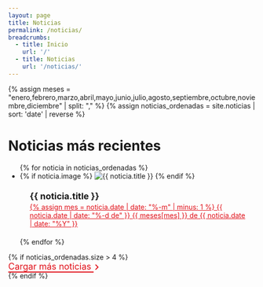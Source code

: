 ```yaml
---
layout: page
title: Noticias
permalink: /noticias/
breadcrumbs:
  - title: Inicio
    url: '/'
  - title: Noticias
    url: '/noticias/'
---
```


<head>
  <meta charset="UTF-8">
  <meta name="viewport" content="width=device-width, initial-scale=1.0">
  <title>{{ site.title }}</title>
  <link rel="stylesheet" href="{{ '/assets/css/style.css' | prepend: site.baseurl }}">
  <link rel="stylesheet" href="{{ '/assets/css/noticias.css' | prepend: site.baseurl }}">
  <link rel="stylesheet" href="{{ '/assets/css/home.css' | prepend: site.baseurl }}">
</head>
{% assign meses = "enero,febrero,marzo,abril,mayo,junio,julio,agosto,septiembre,octubre,noviembre,diciembre" | split: "," %}
{% assign noticias_ordenadas = site.noticias | sort: 'date' | reverse %}

# Noticias más recientes

  <ul class="noticia-list">
    {% for noticia in noticias_ordenadas %}
    <li class="noticia-card{% if forloop.index > 4 %} hidden{% endif %}" style="cursor: pointer">
      {% if noticia.image %}
      <img src="{{ noticia.image | prepend: site.baseurl }}" alt="{{ noticia.title }}"
        class="noticia-img">
      {% endif %}
      <div style="padding: 20px; display: flex; flex-direction: column; justify-content: space-between; flex: 1;">
        <div style="font-size: 18px; font-weight: 700; line-height: 26px;">
          {{ noticia.title }}
        </div>
        <a href="{{ noticia.url | prepend: site.baseurl }}" style="color: #E00F18; align-self: flex-end;">
          {% assign mes = noticia.date | date: "%-m" | minus: 1 %}
          {{ noticia.date | date: "%-d de" }} {{ meses[mes] }} de {{ noticia.date | date: "%Y" }}
        </a>
      </div>
    </li>
    {% endfor %}
  </ul>
  {% if noticias_ordenadas.size > 4 %}
  <div class="center-title" style="font-size: 18px;">
    <span style="color: #E00F18; border-bottom: 2px solid #E00F18; cursor: pointer">
    Cargar más noticias
    </span>
    <svg width="24" height="24" viewBox="0 0 24 25" fill="none" xmlns="http://www.w3.org/2000/svg" style="margin-bottom: -7px; margin-right: -8px; margin-left: -5px">
      <path d="M12.6 12.5L8 7.9L9.4 6.5L15.4 12.5L9.4 18.5L8 17.1L12.6 12.5Z" fill="#E00F18" />
    </svg>
  </div>
  {% endif %}

  <script src="{{'/assets/js/noticias.js' | prepend: site.baseurl }}"></script>
